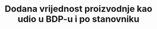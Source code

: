 ﻿---
permalink: /9-2-1/
sdg_goal: 9
layout: indicator
indicator: 9.2.1
indicator_variable: manuf_va_as_pctgdp
graph: longitudinal
graph_type_description: Line  graph
graph_status_notes: Graphed
variable_description: null
variable_notes: null
un_designated_tier: '1'
un_custodial_agency: 'UNIDO  (Partnering  Agencies:  World  Bank)'
target_id: '9.2'
title: Dodana vrijednost proizvodnje kao udio u BDP-u i po stanovniku
has_metadata: true
rationale_interpretation: >-
  DVP je dobro poznat i široko korišten pokazatelj kojeg koriste znanstvenici i vlade u svrhu procjenjivanja značaja razine industrije u određenoj zemlji. DVP mjeri doprinos proizvodnje u nacionalnoj ekonomiji. Indikator je izuzetno koristan za usporedbu između država. Udio DVP-a u BDP-u ukazuje na ulogu proizvodnje u gospodarstvu. Drugim riječima, ovaj indikator prikazuje doprinos sektora proizvodnje ukupnoj proizvodnji. DVP po glavi stanovnika je osnovni pokazatelj razine industrijalizacije određene zemlje prilagođenoj veličini gospodarstva. Rast DVP-a pruža uvid u opći smjer i veličinu rasta proizvodnog sektora. U praksi, to je mjera stopa promjene koju gospodarstvo prolazi iz jedne godine u drugu po stalnim cijenama.
goal_meta_link: 'http://unstats.un.org/sdgs/files/metadata-compilation/Metadata-Goal-9.pdf'
goal_meta_link_page: 4
indicator_name: Dodana vrijednost proizvodnje kao udio u BDP-u i po stanovniku
target: >-
  Promicati inkluzivnu i održivu industrijalizaciju, do 2030. značajno povećati udio zaposlenosti u industrijama i bruto domaćeg proizvoda u skladu s nacionalnim okolnostima te udvostručiti svoj udio u najmanje razvijenim zemljama.
indicator_definition: >-
  Dodana vrijednost proizvodnje  je ukupna vrijednost dobara i usluga bez intermedijarne potrošnje. Računa se  kao zbroj dodane vrijednosti svih jedinica proizvodnih (aktivnih) djelatnosti u referentnom razdoblju. Može se prikazati kao udio u BDP-u te kao d
source_title: null
source_notes: null
published: true
date_of_national_source_publication: 09/2016
date_metadata_updated: '2017-10-20'
scheduled_update_by_national_source: 10/2017
source_agency_staff_name: Andrew  Craig
source_agency_staff_email: Andrew.Craig@bea.gov
actual_indicator_available: Manufacturing  value  added  as  a  percentage  of  GDP  and  per  capita
actual_indicator_available_description: >-
  As  percentage  of  GDP:  The  contribution  of  the  manufacturing  industry  as  a  percentage  of  overall  GDP.  Per  capita:  The  contribution  per  capita  of  the  manufacturing  industry  to  overall  GDP.
periodicity: Annual
unit_of_measure: 'As  percentage  of  GDP:  Percentage,  Per  Capita:  Dollars'
source_agency_survey_dataset: Value  Added  by  Industry  as  a  Percentage  of  Gross  Domestic  Product
source_url: 'http://www.bea.gov/iTable/iTableHtml.cfm?reqid=51&step=2&isuri=1'
us_method_of_computation: >-
  As  Percentage  of  GDP:  Manufacturing  value  added  divded  by  GDP,  expressed  as  a  percentage  Per  Capita:  Manufacturing  value  added  divded  by  population
graph_title: US  manufacturing  value  added  as  a  percentage  of  GDP
time_period: 2000-2016  
---